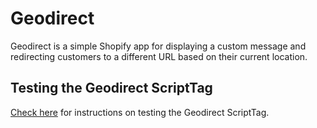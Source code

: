 # Geodirect

Geodirect is a simple Shopify app for displaying a custom message and redirecting customers to a different URL based on their current location.

## Testing the Geodirect ScriptTag
 
 [Check here](/docs/index.html) for instructions on testing the Geodirect ScriptTag.
